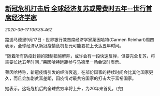 <!--1600338193000-->
[新冠危机打击后 全球经济复苏或需费时五年--世行首席经济学家](https://cn.reuters.com/article/wb-reinhart-global-recovery-0917-idCNKBS2681DH)
------

<div><i>2020-09-17T09:35:46Z</i></div><p>路透马德里9月17日 - 世界银行兼首席经济学家莱因哈特(Carmen Reinhart)周四表示，全球经济从新冠疫情危机复元可能要花上长达五年时间。</p><p>“随着所有防疫封锁的限制措施解除，或许会有一段快速反弹，但要完全复苏，将需要长达五年时间，”莱因哈特远距参与马德里一场会议时表示。</p><p>莱因哈特称，新冠疫情引发的经济衰退，在部份国家的持续时间会比其他国家更久，而且会加剧贫富差距，因疫情对最贫穷国家的打击大于富裕国家。</p><p>她表示，这场危机后的全球贫穷率将上升，为20年来首见。(完)</p>
